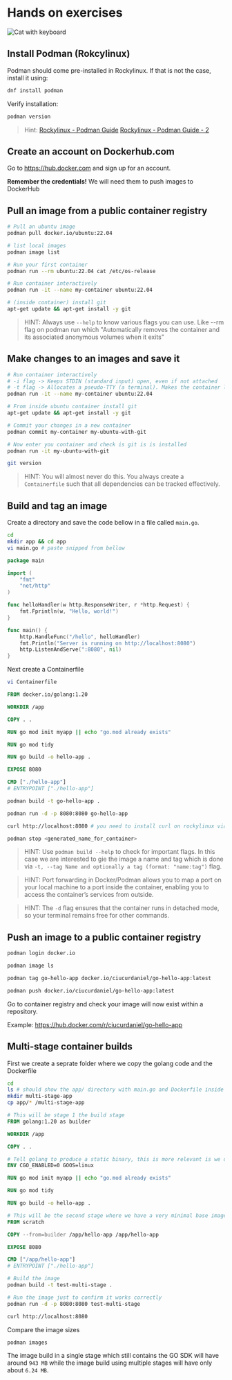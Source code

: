 # Hands on exercises

![Cat with keyboard](../_img/tuto-docker.png "Let's create some containers")

## Install Podman (Rokcylinux)

Podman should come pre-installed in Rockylinux. If that is not the case, install it using:

```bash
dnf install podman
```

Verify installation: 

```bash
podman version
```

> Hint: [Rockylinux - Podman Guide](https://docs.rockylinux.org/guides/containers/podman_guide/)
[Rockylinux - Podman Guide - 2](https://docs.rockylinux.org/gemstones/containers/podman/)

## Create an account on Dockerhub.com

Go to https://hub.docker.com and sign up for an account. 

**Remember the credentials!** We will need them to push images to DockerHub

## Pull an image from a public container registry

```bash
# Pull an ubuntu image
podman pull docker.io/ubuntu:22.04

# list local images
podman image list

# Run your first container
podman run --rm ubuntu:22.04 cat /etc/os-release

# Run container interactively
podman run -it --name my-container ubuntu:22.04

# (inside container) install git
apt-get update && apt-get install -y git
```

>HINT: Always use `--help` to know various flags you can use. Like --rm flag on podman run which "Automatically removes the container and its associated anonymous volumes when it exits"

## Make changes to an images and save it

```bash
# Run container interactively
# -i flag -> Keeps STDIN (standard input) open, even if not attached
# -t flag -> Allocates a pseudo-TTY (a terminal). Makes the container look and feel like a real terminal session.
podman run -it --name my-container ubuntu:22.04

# From inside ubuntu container install git
apt-get update && apt-get install -y git

# Commit your changes in a new container
podman commit my-container my-ubuntu-with-git

# Now enter you container and check is git is is installed
podman run -it my-ubuntu-with-git

git version
```

>HINT: You will almost never do this. You always create a `Containerfile` such that all dependencies can be tracked effectively.

## Build and tag an image

Create a directory and save the code bellow in a file called `main.go`.

```bash
cd 
mkdir app && cd app
vi main.go # paste snipped from bellow
```

```go
package main

import (
	"fmt"
	"net/http"
)

func helloHandler(w http.ResponseWriter, r *http.Request) {
	fmt.Fprintln(w, "Hello, world!")
}

func main() {
	http.HandleFunc("/hello", helloHandler)
	fmt.Println("Server is running on http://localhost:8080")
	http.ListenAndServe(":8080", nil)
}
```

Next create a Containerfile

```bash
vi Containerfile
```

```Dockerfile
FROM docker.io/golang:1.20

WORKDIR /app

COPY . .

RUN go mod init myapp || echo "go.mod already exists"

RUN go mod tidy

RUN go build -o hello-app .

EXPOSE 8080

CMD ["./hello-app"]
# ENTRYPOINT ["./hello-app"]
```

```bash
podman build -t go-hello-app .

podman run -d -p 8080:8080 go-hello-app

curl http://localhost:8080 # you need to install curl on rockylinux via: dnf install curl

podman stop <generated_name_for_container>
```

>HINT: Use `podman build --help` to check for important flags. In this case we are interested to gie the image a name and tag which is done via  `-t, --tag Name and optionally a tag (format: "name:tag")` flag.     

>HINT: Port forwarding in Docker/Podman allows you to map a port on your local machine to a port inside the container, enabling you to access the container’s services from outside.

>HINT: The `-d` flag ensures that the container runs in detached mode, so your terminal remains free for other commands.

## Push an image to a public container registry

```bash
podman login docker.io

podman image ls

podman tag go-hello-app docker.io/ciucurdaniel/go-hello-app:latest

podman push docker.io/ciucurdaniel/go-hello-app:latest
```

Go to container registry and check your image will now exist within a repository.

Example: https://hub.docker.com/r/ciucurdaniel/go-hello-app

## Multi-stage container builds

First we create a seprate folder where we copy the golang code and the Dockerfile

```bash
cd
ls # should show the app/ directory with main.go and Dockerfile inside
mkdir multi-stage-app
cp app/* /multi-stage-app
```

```Dockerfile
# This will be stage 1 the build stage
FROM golang:1.20 as builder 

WORKDIR /app

COPY . .

# Tell golang to produce a static binary, this is more relevant is we do multi-stage container builds
ENV CGO_ENABLED=0 GOOS=linux 

RUN go mod init myapp || echo "go.mod already exists"

RUN go mod tidy

RUN go build -o hello-app .

# This will be the second stage where we have a very minimal base image and we just add our binary
FROM scratch

COPY --from=builder /app/hello-app /app/hello-app

EXPOSE 8080

CMD ["/app/hello-app"]
# ENTRYPOINT ["./hello-app"]
```

```bash
# Build the image
podman build -t test-multi-stage .

# Run the image just to confirm it works correctly 
podman run -d -p 8080:8080 test-multi-stage

curl http://localhost:8080
```

Compare the image sizes

```bash
podman images
```

The image build in a single stage which still contains the GO SDK will have around `943 MB` while the image build using multiple stages will have only about `6.24 MB`.